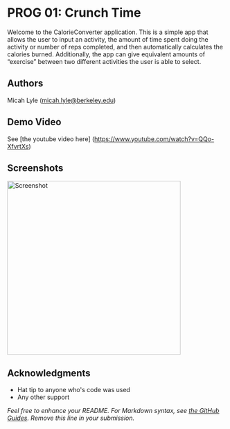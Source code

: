 # PROG 01: Crunch Time

Welcome to the CalorieConverter application. This is a simple app that allows the user to input an activity, the amount of time spent doing the activity or number of reps completed, and then automatically calculates the calories burned. Additionally, the app can give equivalent amounts of “exercise” between two different activities the user is able to select. 

## Authors

Micah Lyle ([micah.lyle@berkeley.edu](micah.lyle@berkeley.edu))

## Demo Video

See [the youtube video here] (https://www.youtube.com/watch?v=QQo-XfvrtXs)

## Screenshots

<img src="screenshots/main.png" height="400" alt="Screenshot"/>

## Acknowledgments

* Hat tip to anyone who's code was used
* Any other support

*Feel free to enhance your README. For Markdown syntax, see [the GitHub Guides](https://guides.github.com/features/mastering-markdown/). Remove this line in your submission.*
